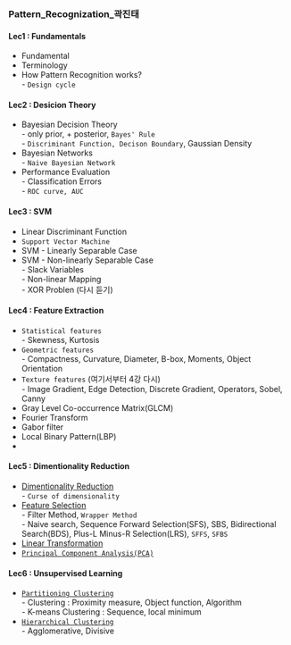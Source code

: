 
### Pattern_Recognization_곽진태

#### Lec1 : Fundamentals
- Fundamental
- Terminology
- How Pattern Recognition works?
<br> - `Design cycle`

#### Lec2 : Desicion Theory
- Bayesian Decision Theory
<br> - only prior, + posterior, `Bayes' Rule`
<br> - `Discriminant Function, Decison Boundary`, Gaussian Density
- Bayesian Networks
<br> - `Naive Bayesian Network`
- Performance Evaluation
<br> - Classification Errors
<br> - `ROC curve, AUC`

#### Lec3 : SVM
- Linear Discriminant Function
- `Support Vector Machine`
- SVM - Linearly Separable Case
- SVM - Non-linearly Separable Case
<br> - Slack Variables
<br> - Non-linear Mapping
<br> - XOR Problen (다시 듣기)

#### Lec4 : Feature Extraction
- `Statistical features`
<br> - Skewness, Kurtosis
- `Geometric features`
<br> - Compactness, Curvature, Diameter, B-box, Moments, Object Orientation
- `Texture features` (여기서부터 4강 다시)
<br> - Image Gradient, Edge Detection, Discrete Gradient, Operators, Sobel, Canny
- Gray Level Co-occurrence Matrix(GLCM)
- Fourier Transform
- Gabor filter
- Local Binary Pattern(LBP)
- 
#### Lec5 : Dimentionality Reduction
- [Dimentionality Reduction](https://github.com/2nchanter/Machine_Learning/blob/main/Pattern_Recognization_%EA%B3%BD%EC%A7%84%ED%83%9C/5_Dimensionality_Reduction.md#dimensionality-reduction-%EC%B0%A8%EC%9B%90-%EC%B6%95%EC%86%8C)
<br> - `Curse of dimensionality`
- [Feature Selection](https://github.com/2nchanter/Machine_Learning/blob/main/Pattern_Recognization_%EA%B3%BD%EC%A7%84%ED%83%9C/5_Dimensionality_Reduction.md#1-feature-selection-linear-dimensional-reduction)
<br> - Filter Method, `Wrapper Method`
<br> - Naive search, Sequence Forward Selection(SFS), SBS, Bidirectional Search(BDS), Plus-L Minus-R Selection(LRS), `SFFS`, `SFBS`
- [Linear Transformation](https://github.com/2nchanter/Machine_Learning/blob/main/Pattern_Recognization_%EA%B3%BD%EC%A7%84%ED%83%9C/5_Dimensionality_Reduction.md#2-linear-transformation-non-linear-demensional-reduction)
- [`Principal Component Analysis(PCA)`](https://github.com/2nchanter/Machine_Learning/blob/main/Pattern_Recognization_%EA%B3%BD%EC%A7%84%ED%83%9C/5_Dimensionality_Reduction.md#1-principal-component-analysis)

#### Lec6 : Unsupervised Learning
- [`Partitioning Clustering`](https://github.com/2nchanter/Machine_Learning/blob/main/Pattern_Recognization_%EA%B3%BD%EC%A7%84%ED%83%9C/6_Unsupervised_Learning.md#partitioning-clustering-%EB%B6%84%ED%95%A0-%EA%B5%B0%EC%A7%91%ED%99%94)
<br> - Clustering : Proximity measure, Object function, Algorithm
<br> - K-means Clustering : Sequence, local minimum
- [`Hierarchical Clustering`](https://github.com/2nchanter/Machine_Learning/blob/main/Pattern_Recognization_%EA%B3%BD%EC%A7%84%ED%83%9C/6_Unsupervised_Learning.md#hierarchical-clustering)
<br> - Agglomerative, Divisive
